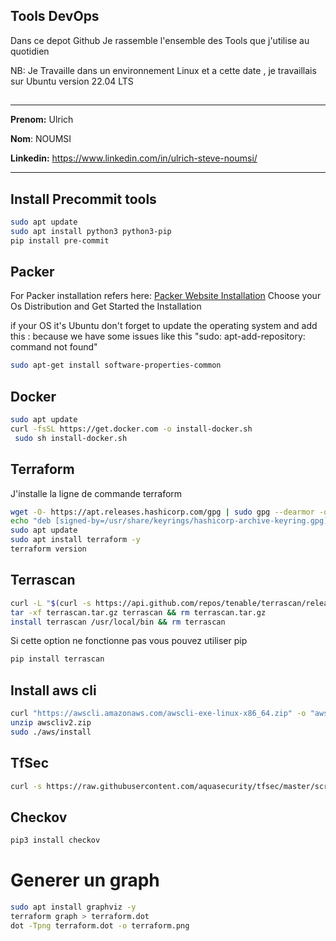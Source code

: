 
## Tools DevOps

Dans ce depot Github Je rassemble l'ensemble des Tools que j'utilise au quotidien

NB: Je Travaille dans un environnement Linux et a cette date , je travaillais sur Ubuntu version 22.04 LTS

## 
---------------
**Prenom:** Ulrich

**Nom**: NOUMSI

**Linkedin:** https://www.linkedin.com/in/ulrich-steve-noumsi/ 

---------------

## Install Precommit tools
```bash
sudo apt update
sudo apt install python3 python3-pip
pip install pre-commit

```
## Packer
For Packer installation refers here: [Packer Website Installation](https://developer.hashicorp.com/packer/tutorials/docker-get-started/get-started-install-cli)
Choose your Os Distribution and Get Started the Installation 

if your OS it's Ubuntu don't forget to update the operating system
and add this : because we have some issues like this "sudo: apt-add-repository: command not found"
```bash
sudo apt-get install software-properties-common
```

## Docker
```bash
sudo apt update 
curl -fsSL https://get.docker.com -o install-docker.sh
 sudo sh install-docker.sh
```
## Terraform
J'installe la ligne de commande terraform
```bash
wget -O- https://apt.releases.hashicorp.com/gpg | sudo gpg --dearmor -o /usr/share/keyrings/hashicorp-archive-keyring.gpg
echo "deb [signed-by=/usr/share/keyrings/hashicorp-archive-keyring.gpg] https://apt.releases.hashicorp.com $(lsb_release -cs) main" | sudo tee /etc/apt/sources.list.d/hashicorp.list
sudo apt update
sudo apt install terraform -y
terraform version
```
## Terrascan
```bash 
curl -L "$(curl -s https://api.github.com/repos/tenable/terrascan/releases/latest | grep -o -E "https://.+?_Darwin_x86_64.tar.gz")" > terrascan.tar.gz
tar -xf terrascan.tar.gz terrascan && rm terrascan.tar.gz
install terrascan /usr/local/bin && rm terrascan
```
Si cette option ne fonctionne pas vous pouvez utiliser pip
```bash 
pip install terrascan
```
## Install aws cli
```bash 
curl "https://awscli.amazonaws.com/awscli-exe-linux-x86_64.zip" -o "awscliv2.zip"
unzip awscliv2.zip
sudo ./aws/install
```
## TfSec

```bash 
curl -s https://raw.githubusercontent.com/aquasecurity/tfsec/master/scripts/install_linux.sh | bash
```

## Checkov
```bash 
pip3 install checkov
```

# Generer un graph

```bash
sudo apt install graphviz -y 
terraform graph > terraform.dot
dot -Tpng terraform.dot -o terraform.png
```